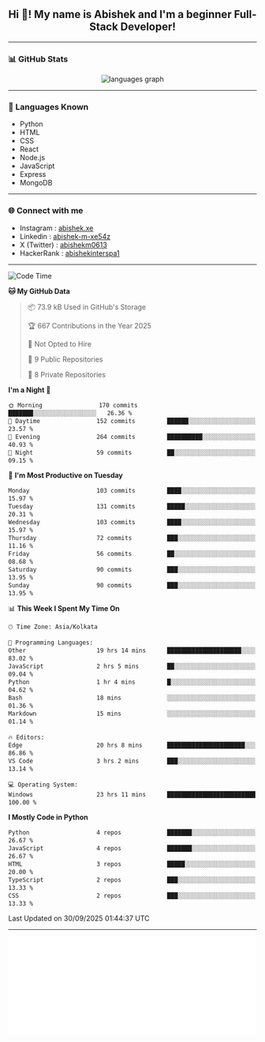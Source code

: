 <h2 align="center">Hi 👋! My name is <b>Abishek</b> and I'm a beginner Full-Stack Developer!</h2>

---

### 📊 GitHub Stats

<div align="center">
  <img src="https://github-readme-stats.vercel.app/api/top-langs/?username=Abishek-Web-Co&theme=react&show_icons=true&hide_border=true&layout=compact" height="150" alt="languages graph" />
</div>

---

### 🧠 Languages Known

- Python  
- HTML  
- CSS  
- React  
- Node.js  
- JavaScript
- Express
- MongoDB

---


### 🌐 Connect with me

- Instagram   : [abishek.xe](https://www.instagram.com/abishek.xe/)
- Linkedin    : [abishek-m-xe54z](https://www.linkedin.com/in/abishek-m-xe54z/)
- X (Twitter) : [abishekm0613](https://x.com/abishekm0613)
- HackerRank  : [abishekinterspa1](https://www.hackerrank.com/profile/abishekinterspa1)

---

<!--START_SECTION:waka-->
![Code Time](http://img.shields.io/badge/Code%20Time-253%20hrs%2046%20mins-blue)

**🐱 My GitHub Data** 

> 📦 73.9 kB Used in GitHub's Storage 
 > 
> 🏆 667 Contributions in the Year 2025
 > 
> 🚫 Not Opted to Hire
 > 
> 📜 9 Public Repositories 
 > 
> 🔑 8 Private Repositories 
 > 
**I'm a Night 🦉** 

```text
🌞 Morning                170 commits         ███████░░░░░░░░░░░░░░░░░░   26.36 % 
🌆 Daytime                152 commits         ██████░░░░░░░░░░░░░░░░░░░   23.57 % 
🌃 Evening                264 commits         ██████████░░░░░░░░░░░░░░░   40.93 % 
🌙 Night                  59 commits          ██░░░░░░░░░░░░░░░░░░░░░░░   09.15 % 
```
📅 **I'm Most Productive on Tuesday** 

```text
Monday                   103 commits         ████░░░░░░░░░░░░░░░░░░░░░   15.97 % 
Tuesday                  131 commits         █████░░░░░░░░░░░░░░░░░░░░   20.31 % 
Wednesday                103 commits         ████░░░░░░░░░░░░░░░░░░░░░   15.97 % 
Thursday                 72 commits          ███░░░░░░░░░░░░░░░░░░░░░░   11.16 % 
Friday                   56 commits          ██░░░░░░░░░░░░░░░░░░░░░░░   08.68 % 
Saturday                 90 commits          ███░░░░░░░░░░░░░░░░░░░░░░   13.95 % 
Sunday                   90 commits          ███░░░░░░░░░░░░░░░░░░░░░░   13.95 % 
```


📊 **This Week I Spent My Time On** 

```text
🕑︎ Time Zone: Asia/Kolkata

💬 Programming Languages: 
Other                    19 hrs 14 mins      █████████████████████░░░░   83.02 % 
JavaScript               2 hrs 5 mins        ██░░░░░░░░░░░░░░░░░░░░░░░   09.04 % 
Python                   1 hr 4 mins         █░░░░░░░░░░░░░░░░░░░░░░░░   04.62 % 
Bash                     18 mins             ░░░░░░░░░░░░░░░░░░░░░░░░░   01.36 % 
Markdown                 15 mins             ░░░░░░░░░░░░░░░░░░░░░░░░░   01.14 % 

🔥 Editors: 
Edge                     20 hrs 8 mins       ██████████████████████░░░   86.86 % 
VS Code                  3 hrs 2 mins        ███░░░░░░░░░░░░░░░░░░░░░░   13.14 % 

💻 Operating System: 
Windows                  23 hrs 11 mins      █████████████████████████   100.00 % 
```

**I Mostly Code in Python** 

```text
Python                   4 repos             ███████░░░░░░░░░░░░░░░░░░   26.67 % 
JavaScript               4 repos             ███████░░░░░░░░░░░░░░░░░░   26.67 % 
HTML                     3 repos             █████░░░░░░░░░░░░░░░░░░░░   20.00 % 
TypeScript               2 repos             ███░░░░░░░░░░░░░░░░░░░░░░   13.33 % 
CSS                      2 repos             ███░░░░░░░░░░░░░░░░░░░░░░   13.33 % 
```




 Last Updated on 30/09/2025 01:44:37 UTC
<!--END_SECTION:waka-->

---

<div align="center">
  <a href="https://abish-file.web.app/" target="_blank" rel="noopener noreferrer"><img height="200" src="pic.png" alt="Profile Picture" /></a>
</div>

